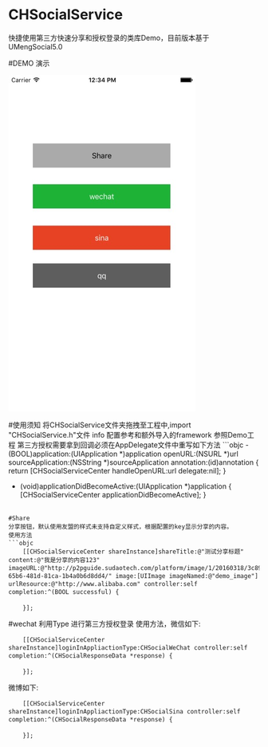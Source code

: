 # CHSocialService
快捷使用第三方快速分享和授权登录的类库Demo，目前版本基于UMengSocial5.0

#DEMO 演示
<p align="left">
  <img width="375" height="675" src="resource/home.png"/>
</p>
#使用须知
将CHSocialService文件夹拖拽至工程中,import "CHSocialService.h"文件
info 配置参考和额外导入的framework 参照Demo工程
第三方授权需要拿到回调必须在AppDelegate文件中重写如下方法
```objc
- (BOOL)application:(UIApplication *)application openURL:(NSURL *)url sourceApplication:(NSString *)sourceApplication annotation:(id)annotation
{
    return  [CHSocialServiceCenter handleOpenURL:url delegate:nil];
}

- (void)applicationDidBecomeActive:(UIApplication *)application
{
    [CHSocialServiceCenter  applicationDidBecomeActive];
}
```

#Share
分享按钮，默认使用友盟的样式未支持自定义样式，根据配置的key显示分享的内容。
使用方法
```objc
    [[CHSocialServiceCenter shareInstance]shareTitle:@"测试分享标题" content:@"我是分享的内容123" imageURL:@"http://p2pguide.sudaotech.com/platform/image/1/20160318/3c896c87-65b6-481d-81ca-1b4a0b6d8dd4/" image:[UIImage imageNamed:@"demo_image"] urlResource:@"http://www.alibaba.com" controller:self completion:^(BOOL successful) {
        
    }];
```

#wechat 利用Type 进行第三方授权登录
使用方法，微信如下:
```objc
    [[CHSocialServiceCenter shareInstance]loginInAppliactionType:CHSocialWeChat controller:self completion:^(CHSocialResponseData *response) {
        
    }];
```
微博如下:
```objc
    [[CHSocialServiceCenter shareInstance]loginInAppliactionType:CHSocialSina controller:self completion:^(CHSocialResponseData *response) {
        
    }];
```
